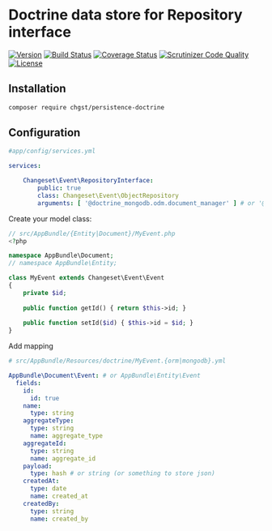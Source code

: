 # Doctrine data store for Repository interface

[![Version](https://img.shields.io/packagist/v/chgst/persistence-doctrine.svg?style=flat-square)](https://packagist.org/packages/chgst/persistence-doctrine)
[![Build Status](https://travis-ci.org/chgst/persistence-doctrine.svg?branch=develop)](https://travis-ci.org/chgst/persistence-doctrine)
[![Coverage Status](https://coveralls.io/repos/github/chgst/persistence-doctrine/badge.svg?branch=develop)](https://coveralls.io/github/chgst/persistence-doctrine?branch=develop)
[![Scrutinizer Code Quality](https://scrutinizer-ci.com/g/chgst/persistence-doctrine/badges/quality-score.png?b=develop)](https://scrutinizer-ci.com/g/chgst/persistence-doctrine/?branch=develop)
[![License](https://poser.pugx.org/chgst/persistence-doctrine/license.svg)](https://packagist.org/packages/chgst/persistence-doctrine)

## Installation

```bash
composer require chgst/persistence-doctrine
```

## Configuration

```yaml
#app/config/services.yml

services:

    Changeset\Event\RepositoryInterface:
        public: true
        class: Changeset\Event\ObjectRepository
        arguments: [ '@doctrine_mongodb.odm.document_manager' ] # or '@doctrine.orm.entity_manager'

```

Create your model class:

```php
// src/AppBundle/{Entity|Document}/MyEvent.php
<?php

namespace AppBundle\Document;
// namespace AppBundle\Entity;

class MyEvent extends Changeset\Event\Event
{
    private $id;
    
    public function getId() { return $this->id; }
    
    public function setId($id) { $this->id = $id; }
}

```

Add mapping

```yaml
# src/AppBundle/Resources/doctrine/MyEvent.{orm|mongodb}.yml

AppBundle\Document\Event: # or AppBundle\Entity\Event
  fields:
    id:
      id: true
    name:
      type: string
    aggregateType:
      type: string
      name: aggregate_type
    aggregateId:
      type: string
      name: aggregate_id
    payload:
      type: hash # or string (or something to store json)
    createdAt:
      type: date
      name: created_at
    createdBy:
      type: string
      name: created_by
```